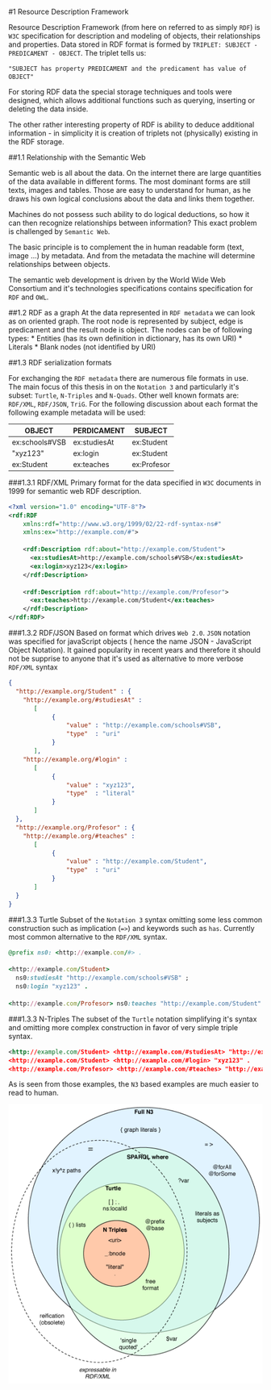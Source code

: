 #1	Resource Description Framework

Resource Description Framework (from here on referred to as simply `RDF`)
is `W3C` specification for description and modeling of objects, their
relationships and properties. Data stored in RDF format is formed by
`TRIPLET: SUBJECT - PREDICAMENT - OBJECT`. The triplet tells us:

    "SUBJECT has property PREDICAMENT and the predicament has value of
    OBJECT"

For storing RDF data the special storage techniques and tools were
designed, which allows additional functions such as querying, inserting or
deleting the data inside.

The other rather interesting property of RDF is ability to deduce
additional information - in simplicity it is creation of triplets not
(physically) existing in the RDF storage.

##1.1	Relationship with the Semantic Web

Semantic web is all about the data. On the internet there are large
quantities of the data available in different forms. The most dominant
forms are still texts, images and tables. Those are easy to understand for
human, as he draws his own logical conclusions about the data and links
them together.

Machines do not possess such ability to do logical deductions, so how it
can then recognize relationships between information? This exact problem
is challenged by `Semantic Web`.

The basic principle is to complement the in human readable form (text,
image ...) by metadata. And from the metadata the machine will determine
relationships between objects.

The semantic web development is driven by the World Wide Web Consortium
and it's technologies specifications contains specification for `RDF` and
`OWL`.

##1.2	RDF as a graph
At the data represented in `RDF metadata` we can look as on oriented
graph. The root node is represented by subject, edge is predicament and
the result node is object. The nodes can be of following types:
    * Entities (has its own definition in dictionary, has its own URI)
    * Literals
    * Blank nodes (not identified by URI)

##1.3	RDF serialization formats

For exchanging the `RDF metadata` there are numerous file formats in use.
The main focus of this thesis in on the  `Notation 3` and particularly
it's subset: `Turtle`, `N-Triples` and `N-Quads`. Other well known formats
are: `RDF/XML`, `RDF/JSON`, `TriG`. For the following discussion about
each format the following example metadata will be used:

| OBJECT | PERDICAMENT | SUBJECT |
| -- | -- | -- |
|ex:schools#VSB	|ex:studiesAt |	ex:Student |
|"xyz123" |	ex:login | ex:Student |
| ex:Student | ex:teaches | ex:Profesor |

###1.3.1 RDF/XML
Primary format for the data specified in `W3C` documents in 1999 for semantic web RDF description.
```xml
<?xml version="1.0" encoding="UTF-8"?>
<rdf:RDF
	xmlns:rdf="http://www.w3.org/1999/02/22-rdf-syntax-ns#"
	xmlns:ex="http://example.com/#">

	<rdf:Description rdf:about="http://example.com/Student">
      <ex:studiesAt>http://example.com/schools#VSB</ex:studiesAt>
      <ex:login>xyz123</ex:login>
	</rdf:Description>

	<rdf:Description rdf:about="http://example.com/Profesor">
      <ex:teaches>http://example.com/Student</ex:teaches>
	</rdf:Description>
</rdf:RDF>
```

###1.3.2 RDF/JSON
Based on format which drives `Web 2.0`. `JSON` notation was specified for
javaScript objects ( hence the name JSON - JavaScript Object Notation). It
gained popularity in recent years and therefore it should not be supprise
to anyone that it's used as alternative to more verbose `RDF/XML` syntax

```json
{
  "http://example.org/Student" : {
    "http://example.org/#studiesAt" :
       [
            {
                "value" : "http://example.com/schools#VSB",
                "type"  : "uri"
            }
       ],
    "http://example.org/#login" :
       [
            {
                "value" : "xyz123",
                "type"  : "literal"
            }
       ]
  },
  "http://example.org/Profesor" : {
    "http://example.org/#teaches" :
       [
            {
                "value" : "http://example.com/Student",
                "type"  : "uri"
            }
       ]
  }
}
```

###1.3.3 Turtle
Subset of the `Notation 3` syntax omitting some less common construction
such as implication (`=>`) and keywords such as `has`. Currently most
common alternative to the `RDF/XML` syntax.

```ruby
@prefix ns0: <http://example.com/#> .

<http://example.com/Student>
  ns0:studiesAt "http://example.com/schools#VSB" ;
  ns0:login "xyz123" .

<http://example.com/Profesor> ns0:teaches "http://example.com/Student" .
```

###1.3.3 N-Triples
The subset of the `Turtle` notation simplifying it's syntax and omitting
more complex construction in favor of very simple triple syntax.

```xml
<http://example.com/Student> <http://example.com/#studiesAt> "http://example.com/schools#VSB" .
<http://example.com/Student> <http://example.com/#login> "xyz123" .
<http://example.com/Profesor> <http://example.com/#teaches> "http://example.com/Student" .
```

As is seen from those examples, the `N3` based examples are much easier to
read to human.

![Rdf syntax comparison](n3-venn.png)
